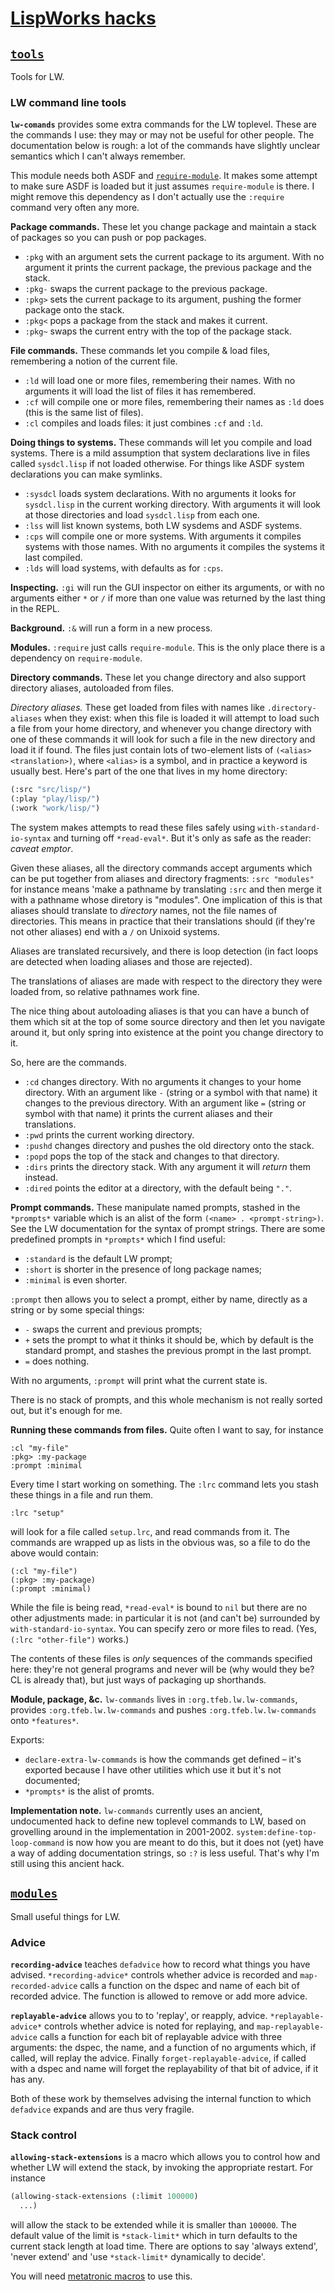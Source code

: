# [LispWorks hacks](https://lispworks.com/)
## [`tools`](tools/)
Tools for LW.
### LW command line tools
**`lw-comands`** provides some extra commands for the LW toplevel.  These are the commands I use: they may or may not be useful for other people.  The documentation below is rough: a lot of the commands have slightly unclear semantics which I can't always remember.

This module needs both ASDF and [`require-module`](https://tfeb.github.io/tfeb-lisp-tools/#requiring-modules-with-searching-require-module).  It makes some attempt to make sure ASDF is loaded but it just assumes `require-module` is there.  I might remove this dependency as I don't actually use the `:require` command very often any more.

**Package commands.**  These let you change package and maintain a stack of packages so you can push or pop packages.

- `:pkg` with an argument sets the current package to its argument. With no argument it prints the current package, the previous package and the stack.
- `:pkg-` swaps the current package to the previous package.
- `:pkg>` sets the current package to its argument, pushing the former package onto the stack.
- `:pkg<` pops a package from the stack and makes it current.
- `:pkg~` swaps the current entry with the top of the package stack.

**File commands.**  These commands let you compile & load files, remembering a notion of the current file.

- `:ld` will load one or more files, remembering their names.  With no arguments it will load the list of files it has remembered.
- `:cf` will compile one or more files, remembering their names as `:ld` does (this is the same list of files).
- `:cl` compiles and loads files: it just combines `:cf` and `:ld`.

**Doing things to systems.** These commands will let you compile and load systems.  There is a mild assumption that system declarations live in files called `sysdcl.lisp` if not loaded otherwise.  For things like ASDF system declarations you can make symlinks.

- `:sysdcl` loads system declarations.  With no arguments it looks for `sysdcl.lisp` in the current working directory.  With arguments it will look at those directories and load `sysdcl.lisp` from each one.
- `:lss` will list known systems, both LW sysdems and ASDF systems.
- `:cps` will compile one or more systems.  With arguments it compiles systems with those names.  With no arguments it compiles the systems it last compiled.
- `:lds` will load systems, with defaults as for `:cps`.

**Inspecting.**  `:gi` will run the GUI inspector on either its arguments, or with no arguments either `*` or `/` if more than one value was returned by the last thing in the REPL.

**Background.**  `:&` will run a form in a new process.

**Modules.**  `:require` just calls `require-module`.  This is the only place there is a dependency on `require-module`.

**Directory commands.**  These let you change directory and also support directory aliases, autoloaded from files.

*Directory aliases.*  These get loaded from files with names like `.directory-aliases` when they exist: when this file is loaded it will attempt to load such a file from your home directory, and whenever you change directory with one of these commands it will look for such a file in the new directory and load it if found.  The files just contain lots of two-element lists of `(<alias> <translation>)`, where `<alias>` is a symbol, and in practice a keyword is usually best.  Here's part of the one that lives in my home directory:

```lisp
(:src "src/lisp/")
(:play "play/lisp/")
(:work "work/lisp/")
```

The system makes attempts to read these files safely using `with-standard-io-syntax` and turning off `*read-eval*`.  But it's only as safe as the reader: *caveat emptor*.

Given these aliases, all the directory commands accept arguments which can be put together from aliases and directory fragments: `:src "modules"` for instance means 'make a pathname by translating `:src` and then merge it with a pathname whose diretory is "modules".  One implication of this is that aliases should translate to *directory* names, not the file names of directories.  This means in practice that their translations should (if they're not other aliases) end with a `/` on Unixoid systems.

Aliases are translated recursively, and there is loop detection (in fact loops are detected when loading aliases and those are rejected).

The translations of aliases are made with respect to the directory they were loaded from, so relative pathnames work fine.

The nice thing about autoloading aliases is that you can have a bunch of them which sit at the top of some source directory and then let you navigate around it, but only spring into existence at the point you change directory to it.

So, here are the commands.

- `:cd` changes directory.  With no arguments it changes to your home directory.  With an argument like `-` (string or a symbol with that name) it changes to the previous directory.  With an argument like `=` (string or symbol with that name) it prints the current aliases and their translations.
- `:pwd` prints the current working directory.
- `:pushd` changes directory and pushes the old directory onto the stack.
- `:popd` pops the top of the stack and changes to that directory.
- `:dirs` prints the directory stack.  With any argument it will *return* them instead.
- `:dired` points the editor at a directory, with the default being `"."`.

**Prompt commands.**  These manipulate named prompts, stashed in the `*prompts*` variable which is an alist of the form `(<name> . <prompt-string>)`.  See the LW documentation for the syntax of prompt strings.  There are some predefined prompts in `*prompts*` which I find useful:

- `:standard` is the default LW prompt;
- `:short` is shorter in the presence of long package names;
- `:minimal` is even shorter.

`:prompt` then allows you to select a prompt, either by name, directly as a string or by some special things:

- `-` swaps the current and previous prompts;
- `+` sets the prompt to what it thinks it should be, which by default is the standard prompt, and stashes the previous prompt in the last prompt.
- `=` does nothing.

With no arguments, `:prompt` will print what the current state is.

There is no stack of prompts, and this whole mechanism is not really sorted out, but it's enough for me.

**Running these commands from files.**  Quite often I want to say, for instance

```
:cl "my-file"
:pkg> :my-package
:prompt :minimal
```

Every time I start working on something.  The `:lrc` command lets you stash these things in a file and run them.

```
:lrc "setup"
```

will look for a file called `setup.lrc`, and read commands from it.  The commands are wrapped up as lists in the obvious was, so a file to do the above would contain:

```
(:cl "my-file")
(:pkg> :my-package)
(:prompt :minimal)
```

While the file is being read, `*read-eval*` is bound to `nil` but there are no other adjustments made: in particular it is not (and can't be) surrounded by `with-standard-io-syntax`.  You can specify zero or more files to read.  (Yes, `(:lrc "other-file")` works.)

The contents of these files is *only* sequences of the commands specified here: they're not general programs and never will be (why would they be? CL is already that), but just ways of packaging up shorthands.

**Module, package, &c.**  `lw-commands` lives in `:org.tfeb.lw.lw-commands`, provides `:org.tfeb.lw.lw-commands` and pushes `:org.tfeb.lw.lw-commands` onto `*features*`.

Exports:

- `declare-extra-lw-commands` is how the commands get defined – it's exported because I have other utilities which use it but it's not documented;
- `*prompts*` is the alist of promts.

**Implementation note.** `lw-commands` currently uses an ancient, undocumented hack to define new toplevel commands to LW, based on grovelling around in the implementation in 2001-2002.  `system:define-top-loop-command` is now how you are meant to do this, but it does not (yet) have a way of adding documentation strings, so `:?` is less useful.  That's why I'm still using this ancient hack.

## [`modules`](modules/)
Small useful things for LW.

### Advice
**`recording-advice`** teaches `defadvice` how to record what things you have advised.  `*recording-advice*` controls whether advice is recorded and `map-recorded-advice` calls a function on the dspec and name of each bit of recorded advice.  The function is allowed to remove or add more advice.

**`replayable-advice`** allows you to to 'replay', or reapply, advice.  `*replayable-advice*` controls whether advice is noted for replaying, and `map-replayable-advice` calls a function for each bit of replayable advice with three arguments: the dspec, the name, and a function of no arguments which, if called, will replay the advice.  Finally `forget-replayable-advice`, if called with a dspec and name will forget the replayability of that bit of advice, if it has any.

Both of these work by themselves advising the internal function to which `defadvice` expands and are thus very fragile.

### Stack control
**`allowing-stack-extensions`** is a macro which allows you to control how and whether LW will extend the stack, by invoking the appropriate restart.   For instance

```lisp
(allowing-stack-extensions (:limit 100000)
  ...)
```

will allow the stack to be extended while it is smaller than `100000`.  The default value of the limit is `*stack-limit*` which in turn defaults to the current stack length at load time.  There are options to say 'always extend', 'never extend' and 'use `*stack-limit*` dynamically to decide'.

You will need [metatronic macros](https://tfeb.github.io/tfeb-lisp-hax/#metatronic-macros) to use this.